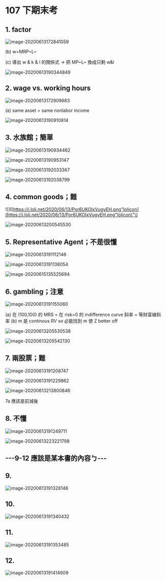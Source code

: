 # 107 下期末考

## 1. factor

![image-20200613172841059](https://i.loli.net/2020/06/13/RTnVhiUMP6kOy7l.png)

\(b\) w=MRP~L~

\(c\) 導出 w & k & l 的關係式 → 把 MP~L~ 換成只剩 w&l

![image-20200613190344849](https://i.loli.net/2020/06/13/cJYraAd5j47FRye.png)

## 2. wage vs. working hours

![image-20200613172909683](https://i.loli.net/2020/06/13/Yk4D2hIy6rXJaTt.png)

\(a\) same asset = same nonlabor income

![image-20200613190910814](https://i.loli.net/2020/06/13/yGR8dmJHLQO1XBk.png)

## 3. 水族館；簡單

![image-20200613190934462](https://i.loli.net/2020/06/13/rP2WTUxRGSvwngI.png)

![image-20200613190953147](https://i.loli.net/2020/06/13/vNiH7ZILugaGxKs.png)

![image-20200613192033367](https://i.loli.net/2020/06/13/mFdSsRMvA7kIGb4.png)

![image-20200613192038799](https://i.loli.net/2020/06/13/6WgG3yScMXRaLbn.png)

## 4. common goods；難

!\[\]\([https://i.loli.net/2020/06/13/Por6UKOIxVugyEH.png"lolicon](https://i.loli.net/2020/06/13/Por6UKOIxVugyEH.png"lolicon)"\)

![image-20200613200545530](https://i.loli.net/2020/06/13/5OoehNdjtVpXfzI.png)

## 5. Representative Agent；不是很懂

![image-20200613191112146](https://i.loli.net/2020/06/13/DoMpg8N32kLwnY6.png)

![image-20200613191138054](https://i.loli.net/2020/06/13/xqE4JOXlWf76vKI.png)

![image-20200615135525694](https://i.loli.net/2020/06/15/Y39CU7W2t5wMclk.png)

## 6. gambling；注意

![image-20200613191155060](https://i.loli.net/2020/06/13/ZPIcFUfs3DWg6l9.png)

\(a\) 在 \(100,100\) 的 MRS = 在 risk=0 的 indifference curve 斜率 = 等財富線斜率 \(b\) m 是 continous RV so 必能找到 m 使 Z better off

![image-20200613205530538](https://i.loli.net/2020/06/13/RAjvLTGkZDBrQlc.png)

![image-20200613205542130](https://i.loli.net/2020/06/13/FLiynb9OlItCRjq.png)

## 7. 兩股票；難

![image-20200613191208747](https://i.loli.net/2020/06/13/lXAJDqHI1irhVap.png)

![image-20200613191229862](https://i.loli.net/2020/06/13/b1adPN5DJklWzFi.png)

![image-20200613213800846](https://i.loli.net/2020/06/13/49ltuNQRMDqFbpz.png)

7a 應該是前減後

## 8. 不懂

![image-20200613191249711](https://i.loli.net/2020/06/13/bPdUCwRuGfrEMpA.png)

![image-20200613223221798](https://i.loli.net/2020/06/13/avMcQx29D1skznY.png)

## ---9-12 應該是某本書的內容ㄅ---

## 9.

![image-20200613191328146](https://i.loli.net/2020/06/13/UDwHhK1v2ejJirB.png)

## 10.

![image-20200613191340432](https://i.loli.net/2020/06/13/wumAdGNZ9C1JHLr.png)

## 11.

![image-20200613191353485](https://i.loli.net/2020/06/13/oP68zamUpgB4nct.png)

## 12.

![image-20200613191414609](https://i.loli.net/2020/06/13/hJP5Hjn2WxicwY1.png)

